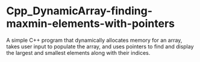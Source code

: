 # Cpp_DynamicArray-finding-maxmin-elements-with-pointers
 A simple C++ program that dynamically allocates memory for an array, takes user input to populate the array, and uses pointers to find and display the largest and smallest elements along with their indices.
